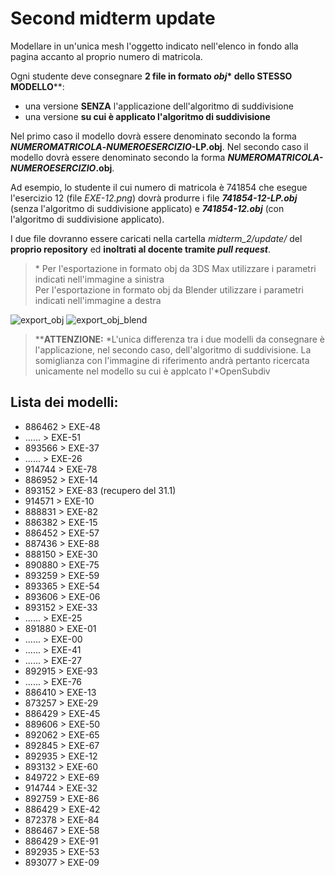 # Second midterm update

Modellare in un'unica mesh l'oggetto indicato nell'elenco in fondo alla pagina 
accanto al proprio numero di matricola.   

Ogni studente deve consegnare **2 file in formato _obj_\* dello STESSO 
MODELLO**\*\*:

- una versione **SENZA** l'applicazione dell'algoritmo di suddivisione
- una versione **su cui è applicato l'algoritmo di suddivisione**

Nel primo caso il modello dovrà essere denominato secondo la forma 
**_NUMEROMATRICOLA_-_NUMEROESERCIZIO_-LP.obj**.
Nel secondo caso il modello dovrà essere denominato secondo la forma 
**_NUMEROMATRICOLA-NUMEROESERCIZIO_.obj**.

Ad esempio, lo studente il cui numero di matricola è 741854 che esegue 
l'esercizio 12 (file *EXE-12.png*) dovrà produrre i file 
_**741854-12-LP.obj**_ (senza l'algoritmo di suddivisione applicato) e 
_**741854-12.obj**_ (con l'algoritmo di suddivisione applicato).

I due file dovranno essere caricati nella cartella *midterm_2/update/* del 
**proprio repository** ed **inoltrati al docente tramite _pull request_**.
> \* Per l'esportazione in formato obj da 3DS Max utilizzare i parametri 
indicati nell'immagine a sinistra   
Per l'esportazione in formato obj da Blender utilizzare i parametri indicati 
nell'immagine a destra

![export_obj](https://github.com/strumet/modeling/raw/master/archive/obj_export.png) 
![export_obj_blend](https://github.com/strumet/modeling/raw/master/archive/obj_export_blend.png)

> \*\***ATTENZIONE:** *L'unica differenza tra i due modelli da consegnare è 
l'applicazione, nel secondo caso, dell'algoritmo di suddivisione. La 
somiglianza con l'immagine di riferimento andrà pertanto ricercata unicamente 
nel modello su cui è applcato l'*OpenSubdiv

## Lista dei modelli:

-	886462	>	EXE-48
-	......	>	EXE-51
-	893566	>	EXE-37
-	......	>	EXE-26
-	914744	>	EXE-78
-	886952	>	EXE-14
-	893152	>	EXE-83 (recupero del 31.1)
-	914571	>	EXE-10
-	888831	>	EXE-82
-	886382	>	EXE-15
-	886452	>	EXE-57
-	887436	>	EXE-88
-	888150	>	EXE-30
-	890880	>	EXE-75
-	893259	>	EXE-59
-	893365	>	EXE-54
-	893606	>	EXE-06
-	893152	>	EXE-33
-	......	>	EXE-25
-	891880	>	EXE-01
-	......	>	EXE-00
-	......	>	EXE-41
-	......	>	EXE-27
-	892915	>	EXE-93
-	......	>	EXE-76
-	886410	>	EXE-13
-	873257	>	EXE-29
-	886429	>	EXE-45
-	889606	>	EXE-50
-	892062	>	EXE-65
-	892845	>	EXE-67
-	892935	>	EXE-12
-	893132	>	EXE-60
-	849722	>	EXE-69
-	914744	>	EXE-32
-	892759	>	EXE-86
-	886429	>	EXE-42
-	872378	>	EXE-84
-	886467	>	EXE-58
-	886429	>	EXE-91
-	892935	>	EXE-53
-	893077	>	EXE-09
<!---
-		>	EXE-62
-		>	EXE-46
-		>	EXE-79
-		>	EXE-71
-		>	EXE-55
-		>	EXE-03
-		>	EXE-21
-		>	EXE-31
-		>	EXE-22
-		>	EXE-35
-		>	EXE-66
-		>	EXE-16
-		>	EXE-73
-		>	EXE-72
-		>	EXE-20
-		>	EXE-44
-		>	EXE-23
-		>	EXE-02
-		>	EXE-92
-		>	EXE-47
-		>	EXE-28
-		>	EXE-36
-		>	EXE-81
-		>	EXE-94
-		>	EXE-11
-		>	EXE-87
-		>	EXE-56
-		>	EXE-74
-		>	EXE-49
-		>	EXE-90
-		>	EXE-43
-		>	EXE-77
-		>	EXE-39
-		>	EXE-52
-		>	EXE-80
-		>	EXE-07
-		>	EXE-24
-		>	EXE-89
-		>	EXE-64
-		>	EXE-68
-		>	EXE-63
-		>	EXE-85
-		>	EXE-18
-		>	EXE-17
-		>	EXE-04
-		>	EXE-34
-		>	EXE-40
-		>	EXE-19
-		>	EXE-70
-		>	EXE-38
-		>	EXE-95
-		>	EXE-08
-		>	EXE-05
-		>	EXE-61
--->
